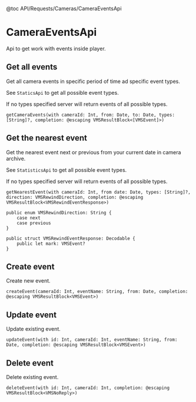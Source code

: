 @toc API/Requests/Cameras/CameraEventsApi

# CameraEventsApi #

Api to get work with events inside player.


## Get all events

Get all camera events in specific period of time ad specific event types.

See `StaticsApi` to get all possible event types.

If no types specified server will return events of all possible types.

```
getCameraEvents(with cameraId: Int, from: Date, to: Date, types: [String]?, completion: @escaping VMSResultBlock<[VMSEvent]>)
```


## Get the nearest event

Get the nearest event next or previous from your current date in camera archive.

See `StatisticsApi` to get all possible event types.

If no types specified server will return events of all possible types.

```
getNearestEvent(with cameraId: Int, from date: Date, types: [String]?, direction: VMSRewindDirection, completion: @escaping VMSResultBlock<VMSRewindEventResponse>)

public enum VMSRewindDirection: String {
    case next
    case previous
}

public struct VMSRewindEventResponse: Decodable {
    public let mark: VMSEvent?
}
```

## Create event

Create new event.

```
createEvent(cameraId: Int, eventName: String, from: Date, completion: @escaping VMSResultBlock<VMSEvent>)
```

## Update event

Update existing event.

```
updateEvent(with id: Int, cameraId: Int, eventName: String, from: Date, completion: @escaping VMSResultBlock<VMSEvent>)
```

## Delete event

Delete existing event.

```
deleteEvent(with id: Int, cameraId: Int, completion: @escaping VMSResultBlock<VMSNoReply>)
```
